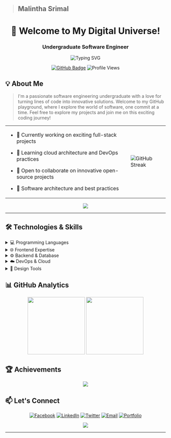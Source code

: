
>## Malintha Srimal

<div align="center">

# 👋 Welcome to My Digital Universe! 

### Undergraduate Software Engineer
</div>
<div align="center">
  
  ![Typing SVG](https://readme-typing-svg.herokuapp.com?font=Fira+Code&pause=1000&color=2196F3&center=true&vCenter=true&width=500&lines=Undergraduate+Software+Engineer;Full+Stack+Developer;UI%2FUX+Designer;)

<a href="https://github.com/MalinthaSrimal"><img src="https://img.shields.io/github/followers/MalinthaSrimal?label=Followers&style=social" alt="GitHub Badge"></a>
<img src="https://komarev.com/ghpvc/?username=MalinthaSrimal&label=Profile%20Views&color=0e75b6&style=flat" alt="Profile Views">
</div>

## 💡 About Me

>I'm a passionate software engineering undergraduate with a love for turning lines of code into innovative solutions. Welcome to my GitHub playground, where I explore the world of software, one commit at a time. Feel free to explore my projects and join me on this exciting coding journey!

<table>
  <tr>
    <td>
      
- 🔭 Currently working on exciting full-stack projects
- 🌱 Learning cloud architecture and DevOps practices
- 🤝 Open to collaborate on innovative open-source projects
- 💬 Software architecture and best practices
      
   </td>
   <td>
      <img src="https://github-readme-streak-stats.herokuapp.com/?user=MalinthaSrimal&theme=tokyonight&hide_border=true" alt="GitHub Streak"/>
   </td>
  </tr>
</table>

<div align="center">
    <img src="https://github-stats-alpha.vercel.app/api?username=MalinthaSrimal&cc=22272e&tc=37BCF6&ic=fff&bc=0000">
</div>

---

## 🛠️ Technologies & Skills

<details>
<summary>💻 Programming Languages</summary>
<br>

![JavaScript](https://img.shields.io/badge/JavaScript-F7DF1E?style=flat-square&logo=javascript&logoColor=black)
![TypeScript](https://img.shields.io/badge/TypeScript-007ACC?style=flat-square&logo=typescript&logoColor=white)
![Python](https://img.shields.io/badge/Python-3776AB?style=flat-square&logo=python&logoColor=white)
![Java](https://img.shields.io/badge/Java-ED8B00?style=flat-square&logo=openjdk&logoColor=white)
![C++](https://img.shields.io/badge/C++-00599C?style=flat-square&logo=c%2B%2B&logoColor=white)
![C#](https://img.shields.io/badge/C%23-239120?style=flat-square&logo=c-sharp&logoColor=white)
![Kotlin](https://img.shields.io/badge/Kotlin-0095D5?style=flat-square&logo=kotlin&logoColor=white)
![PHP](https://img.shields.io/badge/PHP-777BB4?style=flat-square&logo=php&logoColor=white)

</details>

<details>
<summary>🌐 Frontend Expertise</summary>
<br>

![Next.js](https://img.shields.io/badge/Next.js-000000?style=flat-square&logo=nextdotjs&logoColor=white)
![React](https://img.shields.io/badge/React-20232A?style=flat-square&logo=react&logoColor=61DAFB)
![HTML5](https://img.shields.io/badge/HTML5-E34F26?style=flat-square&logo=html5&logoColor=white)
![CSS3](https://img.shields.io/badge/CSS3-1572B6?style=flat-square&logo=css3&logoColor=white)
![Tailwind](https://img.shields.io/badge/Tailwind-38B2AC?style=flat-square&logo=tailwind-css&logoColor=white)

</details>

<details>
<summary>⚙️ Backend & Database</summary>
<br>

![Node.js](https://img.shields.io/badge/Node.js-339933?style=flat-square&logo=nodedotjs&logoColor=white)
![Express.js](https://img.shields.io/badge/Express-000000?style=flat-square&logo=express&logoColor=white)
![.NET](https://img.shields.io/badge/.NET-5C2D91?style=flat-square&logo=.net&logoColor=white)
![MongoDB](https://img.shields.io/badge/MongoDB-47A248?style=flat-square&logo=mongodb&logoColor=white)
![PostgreSQL](https://img.shields.io/badge/PostgreSQL-316192?style=flat-square&logo=postgresql&logoColor=white)
![MySQL](https://img.shields.io/badge/MySQL-4479A1?style=flat-square&logo=mysql&logoColor=white)
![Redis](https://img.shields.io/badge/Redis-DC382D?style=flat-square&logo=redis&logoColor=white)
![Firebase](https://img.shields.io/badge/Firebase-FFCA28?style=flat-square&logo=firebase&logoColor=black)

</details>

<details>
<summary>☁️ DevOps & Cloud</summary>
<br>

![Docker](https://img.shields.io/badge/Docker-2496ED?style=flat-square&logo=docker&logoColor=white)
![AWS](https://img.shields.io/badge/AWS-232F3E?style=flat-square&logo=amazon-aws&logoColor=white)
![Azure](https://img.shields.io/badge/Azure-0078D4?style=flat-square&logo=microsoftazure&logoColor=white)
![GitHub Actions](https://img.shields.io/badge/GitHub_Actions-2088FF?style=flat-square&logo=github-actions&logoColor=white)

</details>

<details>
<summary>🎨 Design Tools</summary>
<br>

![Figma](https://img.shields.io/badge/Figma-F24E1E?style=flat-square&logo=figma&logoColor=white)
![Adobe Illustrator](https://img.shields.io/badge/Illustrator-FF9A00?style=flat-square&logo=adobe-illustrator&logoColor=white)
![Adobe Photoshop](https://img.shields.io/badge/Photoshop-31A8FF?style=flat-square&logo=adobe-photoshop&logoColor=white)
![Adobe Premiere Pro](https://img.shields.io/badge/Premiere-9999FF?style=flat-square&logo=adobe-premiere-pro&logoColor=white)

</details>

## 📊 GitHub Analytics

<div align="center">
  <img height="180em" src="https://github-readme-stats.vercel.app/api?username=MalinthaSrimal&show_icons=true&theme=github_dark&hide_border=true&count_private=true"/>
  <img height="180em" src="https://github-readme-stats.vercel.app/api/top-langs/?username=MalinthaSrimal&layout=compact&theme=github_dark&hide_border=true&langs_count=8"/>
</div>

## 🏆 Achievements
<div align="center">
  <img src="https://github-profile-trophy.vercel.app/?username=MalinthaSrimal&theme=darkhub&no-frame=true&margin-w=15&margin-h=15&column=7&rank=SSS,SS,S,AAA,AA,A,B,C"/>
</div>

## 📫 Let's Connect
<div align="center">

[![Facebook](https://img.shields.io/badge/Facebook-1877F2?style=for-the-badge&logo=facebook&logoColor=white)](https://www.facebook.com/malintha.srimal.944)
[![LinkedIn](https://img.shields.io/badge/LinkedIn-0077B5?style=for-the-badge&logo=linkedin&logoColor=white)](https://www.linkedin.com/in/malinthasrimal)
[![Twitter](https://img.shields.io/badge/Twitter-1DA1F2?style=for-the-badge&logo=twitter&logoColor=white)](https://twitter.com/malintha_srimal)
[![Email](https://img.shields.io/badge/Email-D14836?style=for-the-badge&logo=gmail&logoColor=white)](mailto:malinthas98@gmail.com)
[![Portfolio](https://img.shields.io/badge/Portfolio-000?style=for-the-badge&logo=About.me&logoColor=white)](https://malinthasrimal.github.io/MyPortfolio/)

<img src="https://capsule-render.vercel.app/api?type=waving&color=gradient&customColorList=12&height=100&section=footer"/>
</div>

---

<div align="left">


</div>
